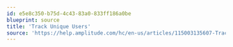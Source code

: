 ```yaml
---
id: e5e8c350-b75d-4c43-83a0-833ff186a0be
blueprint: source
title: 'Track Unique Users'
source: 'https://help.amplitude.com/hc/en-us/articles/115003135607-Track-unique-users'
---
```

